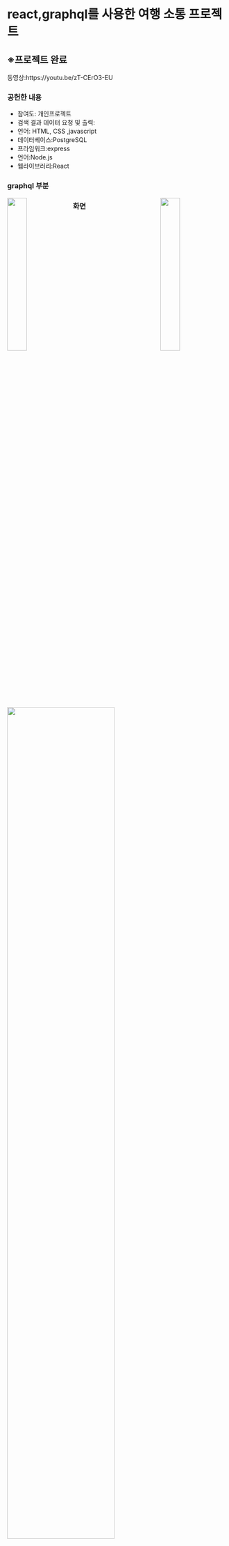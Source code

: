 # react,graphql를 사용한 여행 소통 프로젝트
<h2>※프로젝트 완료</h2>
동영상:https://youtu.be/zT-CErO3-EU
<h3>공헌한 내용</h3>
<ul>
  <li>참여도: 개인프로젝트</li>
  <li>검색 결과 데이터 요청 및 출력:</li>
  <li>언어: HTML, CSS ,javascript</li>
  <li>데이터베이스:PostgreSQL</li>
  <li>프라임워크:express</li>
  <li>언어:Node.js</li>
  <li>웹라이브러리:React</li>
</ul>
<h3>graphql 부분</h3>
<div>
<img src="https://user-images.githubusercontent.com/35258834/69489360-6f2ac000-0eba-11ea-8251-7f3cd2e51401.JPG" width="30%" style="float: left;">
<img src="https://user-images.githubusercontent.com/35258834/69489361-6fc35680-0eba-11ea-8bfd-a3748e438929.JPG" width="30%"style="float: right;">
</div>
<h3>화면</h3>
<img src="https://user-images.githubusercontent.com/35258834/69489386-cf216680-0eba-11ea-8b44-bc6675789fc5.JPG" width="70%">
<h3>기능</h3>

1. 메인페이지<br>
  -페이스북,9GAG를 참고하여 메인 구성<br>
  -좋아요,답글기능 구성

2. 로그인<br>
  -jwt를 이용한 로그인<br>
  - email 로그인 클릭시 비밀번호 해당 email로 전송
  
3. 포스트 업로드<br>
  -aws a3를 이용하여 파일 업로드


